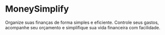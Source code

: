 # MoneySimplify
Organize suas finanças de forma simples e eficiente. Controle seus gastos, acompanhe seu orçamento e simplifique sua vida financeira com facilidade.
